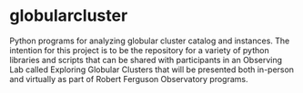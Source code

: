 # globularcluster
Python programs for analyzing globular cluster catalog and instances.
The intention for this project is to be the repository for a variety of python libraries and scripts
that can be shared with participants in an Observing Lab called Exploring Globular Clusters
that will be presented both in-person and virtually as part of Robert Ferguson Observatory programs.
